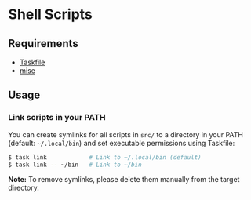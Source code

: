 # Shell Scripts

## Requirements

- [Taskfile](https://taskfile.dev/)
- [mise](https://mise.jdx.dev/)

## Usage

### Link scripts in your PATH

You can create symlinks for all scripts in `src/` to a directory in your PATH (default: `~/.local/bin`) and set executable permissions using Taskfile:

```bash
$ task link            # Link to ~/.local/bin (default)
$ task link -- ~/bin   # Link to ~/bin
```

**Note:** To remove symlinks, please delete them manually from the target directory.
